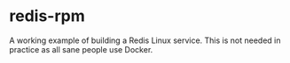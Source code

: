 # redis-rpm

A working example of building a Redis Linux service. This is not needed in practice as all sane people use Docker.
